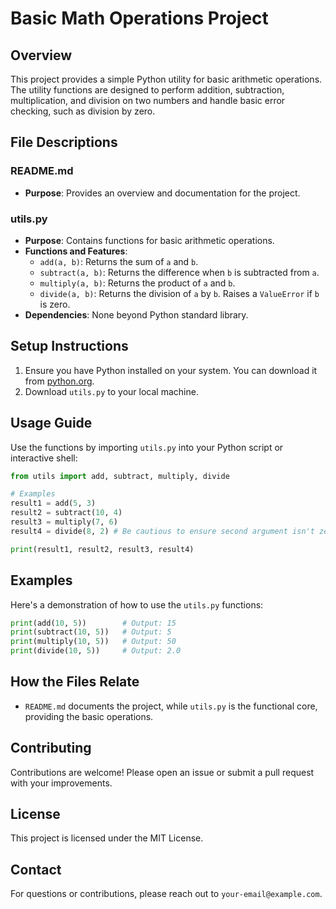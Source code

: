 # Basic Math Operations Project

## Overview

This project provides a simple Python utility for basic arithmetic operations. The utility functions are designed to perform addition, subtraction, multiplication, and division on two numbers and handle basic error checking, such as division by zero.

## File Descriptions

### README.md
- **Purpose**: Provides an overview and documentation for the project.

### utils.py
- **Purpose**: Contains functions for basic arithmetic operations.
- **Functions and Features**:
  - `add(a, b)`: Returns the sum of `a` and `b`.
  - `subtract(a, b)`: Returns the difference when `b` is subtracted from `a`.
  - `multiply(a, b)`: Returns the product of `a` and `b`.
  - `divide(a, b)`: Returns the division of `a` by `b`. Raises a `ValueError` if `b` is zero.
- **Dependencies**: None beyond Python standard library.

## Setup Instructions

1. Ensure you have Python installed on your system. You can download it from [python.org](https://www.python.org/).
2. Download `utils.py` to your local machine.

## Usage Guide

Use the functions by importing `utils.py` into your Python script or interactive shell:
```python
from utils import add, subtract, multiply, divide

# Examples
result1 = add(5, 3)
result2 = subtract(10, 4)
result3 = multiply(7, 6)
result4 = divide(8, 2) # Be cautious to ensure second argument isn't zero

print(result1, result2, result3, result4)
```

## Examples

Here's a demonstration of how to use the `utils.py` functions:
```python
print(add(10, 5))        # Output: 15
print(subtract(10, 5))   # Output: 5
print(multiply(10, 5))   # Output: 50
print(divide(10, 5))     # Output: 2.0
```

## How the Files Relate

- `README.md` documents the project, while `utils.py` is the functional core, providing the basic operations.

## Contributing

Contributions are welcome! Please open an issue or submit a pull request with your improvements.

## License

This project is licensed under the MIT License.

## Contact

For questions or contributions, please reach out to `your-email@example.com`.